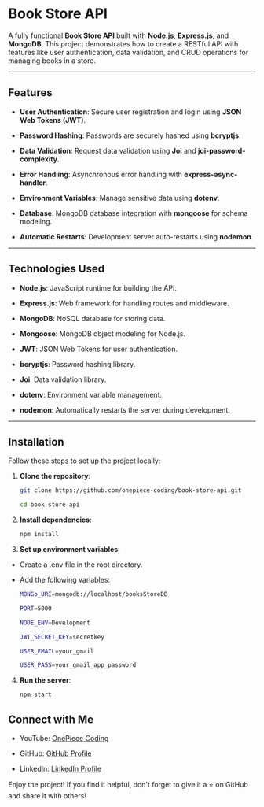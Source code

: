 # Book Store API

A fully functional **Book Store API** built with **Node.js**, **Express.js**, and **MongoDB**. This project demonstrates how to create a RESTful API with features like user authentication, data validation, and CRUD operations for managing books in a store.

---

## Features

- **User Authentication**: Secure user registration and login using **JSON Web Tokens (JWT)**.
  
- **Password Hashing**: Passwords are securely hashed using **bcryptjs**.
  
- **Data Validation**: Request data validation using **Joi** and **joi-password-complexity**.
  
- **Error Handling**: Asynchronous error handling with **express-async-handler**.
  
- **Environment Variables**: Manage sensitive data using **dotenv**.
  
- **Database**: MongoDB database integration with **mongoose** for schema modeling.
  
- **Automatic Restarts**: Development server auto-restarts using **nodemon**.

---

## Technologies Used

- **Node.js**: JavaScript runtime for building the API.
  
- **Express.js**: Web framework for handling routes and middleware.
  
- **MongoDB**: NoSQL database for storing data.
  
- **Mongoose**: MongoDB object modeling for Node.js.
  
- **JWT**: JSON Web Tokens for user authentication.
  
- **bcryptjs**: Password hashing library.
  
- **Joi**: Data validation library.
  
- **dotenv**: Environment variable management.
  
- **nodemon**: Automatically restarts the server during development.

---

## Installation

Follow these steps to set up the project locally:

1. **Clone the repository**:
   
   ```bash
   git clone https://github.com/onepiece-coding/book-store-api.git
   
   cd book-store-api

2. **Install dependencies**:
      ```bash
      npm install

3. **Set up environment variables**:

- Create a .env file in the root directory.

- Add the following variables:

   ```bash
   MONGo_URI=mongodb://localhost/booksStoreDB
   
   PORT=5000
   
   NODE_ENV=Development
   
   JWT_SECRET_KEY=secretkey
   
   USER_EMAIL=your_gmail
   
   USER_PASS=your_gmail_app_password

4. **Run the server**:
   
   ```bash
   npm start

## Connect with Me

- YouTube: [OnePiece Coding](https://www.youtube.com/@OnePieceCoding)

- GitHub: [GitHub Profile](https://github.com/onepiece-coding)

- LinkedIn: [LinkedIn Profile](https://www.linkedin.com/in/lahcen-alhiane-0799ba303/)

Enjoy the project! If you find it helpful, don't forget to give it a ⭐️ on GitHub and share it with others!
   
